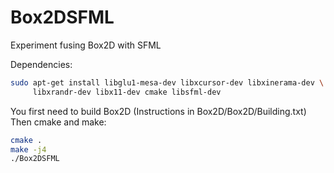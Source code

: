 # Box2DSFML
Experiment fusing Box2D with SFML

Dependencies:
```bash
sudo apt-get install libglu1-mesa-dev libxcursor-dev libxinerama-dev \
     libxrandr-dev libx11-dev cmake libsfml-dev
```

You first need to build Box2D (Instructions in Box2D/Box2D/Building.txt)
Then cmake and make:
```bash
cmake .
make -j4
./Box2DSFML
```
